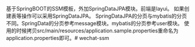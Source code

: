 ﻿基于SpringBOOT的SSM模板，外加SpringDataJPA模块。前端是layui。
如果创建表等操作可以采用SpringDataJPA。 SpringDataJPA的分页与mybatis的分页不同。SpringData的分页参考message模块。mybatis的分页参考user模块。
使用的时候拷贝src/main/resources/application.sample.properties重命名为application.properties即可。# wechat-ssm

